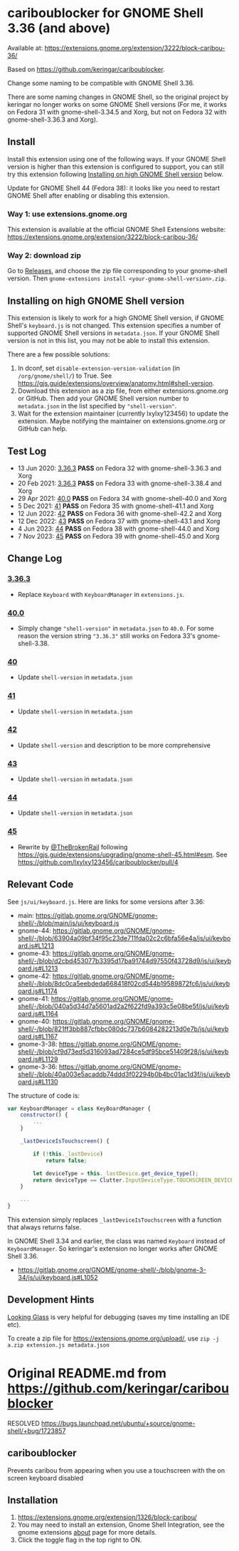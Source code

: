 # cariboublocker for GNOME Shell 3.36 (and above)

Available at: https://extensions.gnome.org/extension/3222/block-caribou-36/

Based on https://github.com/keringar/cariboublocker.

Change some naming to be compatible with GNOME Shell 3.36.

There are some naming changes in GNOME Shell, so the original project by keringar no longer works on some GNOME Shell versions (For me, it works on Fedora 31 with gnome-shell-3.34.5 and Xorg, but not on Fedora 32 with gnome-shell-3.36.3 and Xorg).

## Install

Install this extension using one of the following ways. If your GNOME Shell version is higher than this extension is configured to support, you can still try this extension following
[Installing on high GNOME Shell version](#installing-on-high-gnome-shell-version) below.

Update for GNOME Shell 44 (Fedora 38): it looks like you need to restart GNOME Shell after enabling or disabling this extension.

### Way 1: use extensions.gnome.org
This extension is available at the official GNOME Shell Extensions website:
<https://extensions.gnome.org/extension/3222/block-caribou-36/>

### Way 2: download zip
Go to [Releases](https://github.com/lxylxy123456/cariboublocker/releases), and
choose the zip file corresponding to your gnome-shell version. Then
`gnome-extensions install <your-gnome-shell-version>.zip`.

## Installing on high GNOME Shell version

This extension is likely to work for a high GNOME Shell version, if GNOME
Shell's `keyboard.js` is not changed. This extension specifies a number of
supported GNOME Shell versions in `metadata.json`. If your GNOME Shell version
is not in this list, you may not be able to install this extension.

There are a few possible solutions:
1. In dconf, set `disable-extension-version-validation` (in
   `/org/gnome/shell/`) to True. See
   <https://gjs.guide/extensions/overview/anatomy.html#shell-version>.
2. Download this extension as a zip file, from either extensions.gnome.org or
   GitHub. Then add your GNOME Shell version number to `metadata.json` in
   the list specified by `"shell-version"`.
3. Wait for the extension maintainer (currently lxylxy123456) to update the
   extension. Maybe notifying the maintainer on extensions.gnome.org or GitHub
   can help.

## Test Log
* 13 Jun 2020: [3.36.3](3.36.3/) **PASS** on
  Fedora 32 with gnome-shell-3.36.3 and Xorg
* 20 Feb 2021: [3.36.3](3.36.3/) **PASS** on
  Fedora 33 with gnome-shell-3.38.4 and Xorg
* 29 Apr 2021: [40.0](40.0/) **PASS** on
  Fedora 34 with gnome-shell-40.0 and Xorg
* 5 Dec 2021: [41](41/) **PASS** on
  Fedora 35 with gnome-shell-41.1 and Xorg
* 12 Jun 2022: [42](42/) **PASS** on
  Fedora 36 with gnome-shell-42.2 and Xorg
* 12 Dec 2022: [43](43/) **PASS** on
  Fedora 37 with gnome-shell-43.1 and Xorg
* 4 Jun 2023: [44](44/) **PASS** on
  Fedora 38 with gnome-shell-44.0 and Xorg
* 7 Nov 2023: [45](45/) **PASS** on
  Fedora 39 with gnome-shell-45.0 and Xorg

## Change Log

### [3.36.3](3.36.3/)
* Replace `Keyboard` with `KeyboardManager` in `extensions.js`.

### [40.0](40.0/)
* Simply change `"shell-version"` in `metadata.json` to `40.0`. For some reason
  the version string `"3.36.3"` still works on Fedora 33's gnome-shell-3.38.

### [40](40/)
* Update `shell-version` in `metadata.json`

### [41](41/)
* Update `shell-version` in `metadata.json`

### [42](42/)
* Update `shell-version` and description to be more comprehensive

### [43](43/)
* Update `shell-version` in `metadata.json`

### [44](44/)
* Update `shell-version` in `metadata.json`

### [45](45/)
* Rewrite by [@TheBrokenRail](https://github.com/TheBrokenRail) following <https://gjs.guide/extensions/upgrading/gnome-shell-45.html#esm>. See <https://github.com/lxylxy123456/cariboublocker/pull/4>

## Relevant Code

See `js/ui/keyboard.js`. Here are links for some versions after 3.36:

* main: <https://gitlab.gnome.org/GNOME/gnome-shell/-/blob/main/js/ui/keyboard.js>
* gnome-44: <https://gitlab.gnome.org/GNOME/gnome-shell/-/blob/63904a09bf34f95c23de711fda02c2c6bfa56e4a/js/ui/keyboard.js#L1213>
* gnome-43: <https://gitlab.gnome.org/GNOME/gnome-shell/-/blob/d2cbd453077b3395d17ba91744d97550f43728d9/js/ui/keyboard.js#L1213>
* gnome-42: <https://gitlab.gnome.org/GNOME/gnome-shell/-/blob/8dc0ca5eebdeda668418f02cd544b19589872fc6/js/ui/keyboard.js#L1174>
* gnome-41: <https://gitlab.gnome.org/GNOME/gnome-shell/-/blob/040a5d34d7a5601ad2a2f622fd9a393c5e08be5f/js/ui/keyboard.js#L1164>
* gnome-40: <https://gitlab.gnome.org/GNOME/gnome-shell/-/blob/821ff3bb887cfbbc080dc737b6084282213d0e7b/js/ui/keyboard.js#L1167>
* gnome-3-38: <https://gitlab.gnome.org/GNOME/gnome-shell/-/blob/cf9d73ed5d316093ad7284ce5df95bce51409f28/js/ui/keyboard.js#L1129>
* gnome-3-36: <https://gitlab.gnome.org/GNOME/gnome-shell/-/blob/40a003e5acaddb74ddd3f02294b0b4bc01ac1d3f/js/ui/keyboard.js#L1130>

The structure of code is:
```js
var KeyboardManager = class KeyBoardManager {
    constructor() {
        ...
    }

    _lastDeviceIsTouchscreen() {

        if (!this._lastDevice)
            return false;

        let deviceType = this._lastDevice.get_device_type();
        return deviceType == Clutter.InputDeviceType.TOUCHSCREEN_DEVICE;
    }

    ...
}
```

This extension simply replaces `_lastDeviceIsTouchscreen` with a function that
always returns false.

In GNOME Shell 3.34 and earlier, the class was named `Keyboard` instead of
`KeyboardManager`. So keringar's extension no longer works after GNOME Shell
3.36.

* <https://gitlab.gnome.org/GNOME/gnome-shell/-/blob/gnome-3-34/js/ui/keyboard.js#L1052>
  <!-- 3d7ee7856f1c3231925cce770d1fe0b3b3bb932d -->

## Development Hints

[Looking Glass](https://wiki.gnome.org/Projects/GnomeShell/LookingGlass) is very helpful for debugging (saves my time installing an IDE etc).

To create a zip file for https://extensions.gnome.org/upload/, use `zip -j a.zip extension.js metadata.json`

# Original README.md from https://github.com/keringar/cariboublocker

RESOLVED https://bugs.launchpad.net/ubuntu/+source/gnome-shell/+bug/1723857

## cariboublocker
Prevents caribou from appearing when you use a touchscreen with the on screen keyboard disabled

## Installation
1. https://extensions.gnome.org/extension/1326/block-caribou/
2. You may need to install an extension, Gnome Shell Integration, see the gnome extensions [about](https://extensions.gnome.org) page for more details.
3. Click the toggle flag in the top right to ON.
